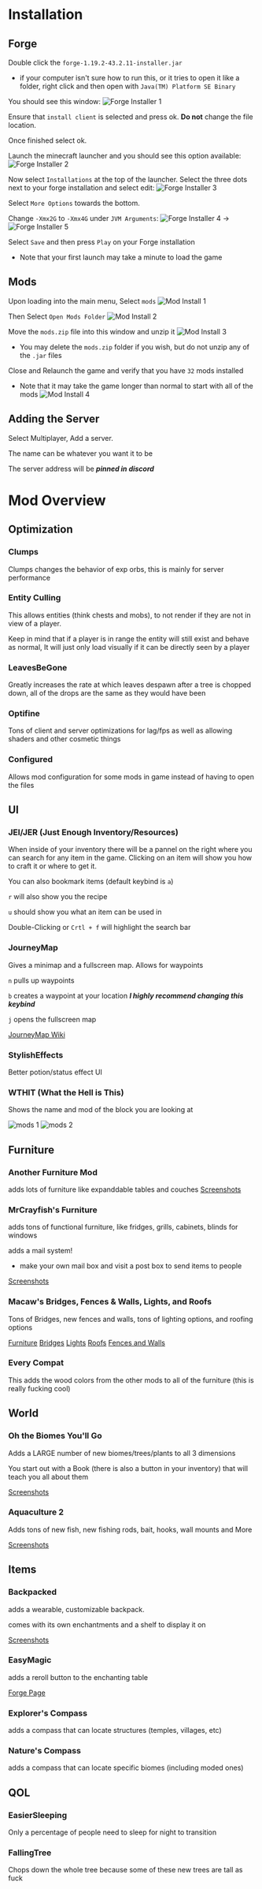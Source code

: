 # Installation

## Forge

Double click the `forge-1.19.2-43.2.11-installer.jar`
- if your computer isn't sure how to run this, or it tries to open it like a folder, right click and then open with `Java(TM) Platform SE Binary`

You should see this window:
![Forge Installer 1](images/forge-installer-1.png)

Ensure that `install client` is selected and press ok. **Do not** change the file location.

Once finished select ok.

Launch the minecraft launcher and you should see this option available:
![Forge Installer 2](images/forge-installer-2.png)

Now select `Installations` at the top of the launcher. Select the three dots next to your forge installation and select edit:
![Forge Installer 3](images/forge-installer-3.png)

Select `More Options` towards the bottom.

Change `-Xmx2G` to `-Xmx4G` under `JVM Arguments`:
![Forge Installer 4](images/forge-installer-4.png) -> ![Forge Installer 5](images/forge-installer-5.png)

Select `Save` and then press `Play` on your Forge installation
- Note that your first launch may take a minute to load the game

## Mods

Upon loading into the main menu, Select `mods`
![Mod Install 1](images/mod-install-1.png)

Then Select `Open Mods Folder`
![Mod Install 2](images/mod-install-2.png)

Move the `mods.zip` file into this window and unzip it 
![Mod Install 3](images/mod-install-3.png)
- You may delete the `mods.zip` folder if you wish, but do not unzip any of the `.jar` files

Close and Relaunch the game and verify that you have `32` mods installed
- Note that it may take the game longer than normal to start with all of the mods
![Mod Install 4](images/mod-install-4.png)

## Adding the Server

Select Multiplayer, Add a server.

The name can be whatever you want it to be

The server address will be ***pinned in discord*** 

# Mod Overview

## Optimization

### Clumps

Clumps changes the behavior of exp orbs, this is mainly for server performance

### Entity Culling

This allows entities (think chests and mobs), to not render if they are not in view of a player.

Keep in mind that if a player is in range the entity will still exist and behave as normal, It will just only load visually if it can be directly seen by a player

### LeavesBeGone

Greatly increases the rate at which leaves despawn after a tree is chopped down, all of the drops are the same as they would have been

### Optifine

Tons of client and server optimizations for lag/fps as well as allowing shaders and other cosmetic things

### Configured

Allows mod configuration for some mods in game instead of having to open the files


## UI

### JEI/JER (Just Enough Inventory/Resources)

When inside of your inventory there will be a pannel on the right where you can search for any item in the game. Clicking on an item will show you how to craft it or where to get it.

You can also bookmark items (default keybind is `a`)

`r` will also show you the recipe

`u` should show you what an item can be used in

Double-Clicking or `Crtl + f` will highlight the search bar

### JourneyMap

Gives a minimap and a fullscreen map. Allows for waypoints

`n` pulls up waypoints

`b` creates a waypoint at your location ***I highly recommend changing this keybind*** 

`j` opens the fullscreen map

[JourneyMap Wiki](https://teamjm.github.io/journeymap-docs/5.7.1/Client%20Docs/basic-usage/)

### StylishEffects

Better potion/status effect UI

### WTHIT (What the Hell is This)

Shows the name and mod of the block you are looking at

![mods 1](images/mods-1.png)
![mods 2](images/mods-2.png)

## Furniture

### Another Furniture Mod

adds lots of furniture like expanddable tables and couches
[Screenshots](https://www.curseforge.com/minecraft/mc-mods/another-furniture/screenshots)

### MrCrayfish's Furniture

adds tons of functional furniture, like fridges, grills, cabinets, blinds for windows

adds a mail system!
- make your own mail box and visit a post box to send items to people

[Screenshots](https://mrcrayfish.com/mods/cfm/screenshots)

### Macaw's Bridges, Fences & Walls, Lights, and Roofs

Tons of Bridges, new fences and walls, tons of lighting options, and roofing options

[Furniture](https://www.curseforge.com/minecraft/mc-mods/macaws-furniture)
[Bridges](https://www.curseforge.com/minecraft/mc-mods/macaws-bridges)
[Lights](https://www.curseforge.com/minecraft/mc-mods/macaws-lights-and-lamps)
[Roofs](https://www.curseforge.com/minecraft/mc-mods/macaws-roofs)
[Fences and Walls](https://www.curseforge.com/minecraft/mc-mods/macaws-fences-and-walls)

### Every Compat

This adds the wood colors from the other mods to all of the furniture (this is really fucking cool)

## World

### Oh the Biomes You'll Go

Adds a LARGE number of new biomes/trees/plants to all 3 dimensions

You start out with a Book (there is also a button in your inventory) that will teach you all about them

[Screenshots](https://www.curseforge.com/minecraft/mc-mods/oh-the-biomes-youll-go)

### Aquaculture 2

Adds tons of new fish, new fishing rods, bait, hooks, wall mounts and More

[Screenshots](https://github.com/TeamMetallurgy/Aquaculture/wiki)

## Items

### Backpacked

adds a wearable, customizable backpack. 

comes with its own enchantments and a shelf to display it on

[Screenshots](https://www.curseforge.com/minecraft/mc-mods/backpacked)

### EasyMagic

adds a reroll button to the enchanting table

[Forge Page](https://www.curseforge.com/minecraft/mc-mods/easy-magic)

### Explorer's Compass

adds a compass that can locate structures (temples, villages, etc)

### Nature's Compass

adds a compass that can locate specific biomes (including moded ones)

## QOL

### EasierSleeping

Only a percentage of people need to sleep for night to transition

### FallingTree

Chops down the whole tree because some of these new trees are tall as fuck
